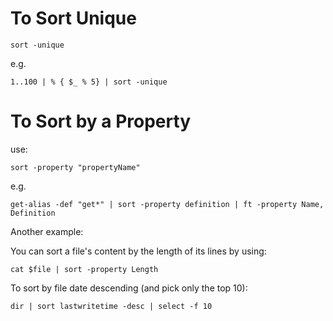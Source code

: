 # To Sort Unique

    sort -unique

e.g.

    1..100 | % { $_ % 5} | sort -unique

# To Sort by a Property

use:

    sort -property "propertyName"

e.g. 

    get-alias -def "get*" | sort -property definition | ft -property Name, Definition

Another example:

You can sort a file's content by the length of its lines by using:

    cat $file | sort -property Length

To sort by file date descending (and pick only the top 10):

	dir | sort lastwritetime -desc | select -f 10
